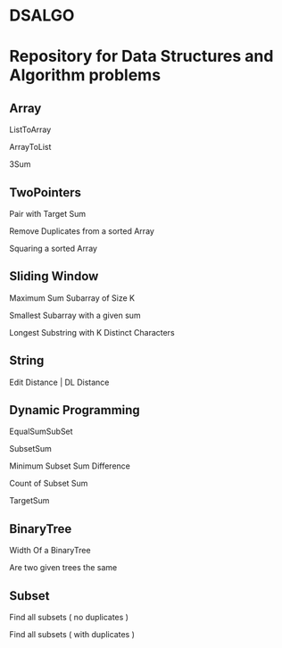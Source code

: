 # DSALGO
# Repository for Data Structures and Algorithm problems

Array
-----

ListToArray

ArrayToList

3Sum

TwoPointers
------------

Pair with Target Sum

Remove Duplicates from a sorted Array

Squaring a sorted Array


Sliding Window
--------------

Maximum Sum Subarray of Size K

Smallest Subarray with a given sum

Longest Substring with K Distinct Characters


String
------

Edit Distance | DL Distance

Dynamic Programming
-------------------

EqualSumSubSet

SubsetSum

Minimum Subset Sum Difference

Count of Subset Sum

TargetSum

BinaryTree
----------
Width Of a BinaryTree

Are two given trees the same

Subset
------
Find all subsets ( no duplicates )

Find all subsets ( with duplicates )
